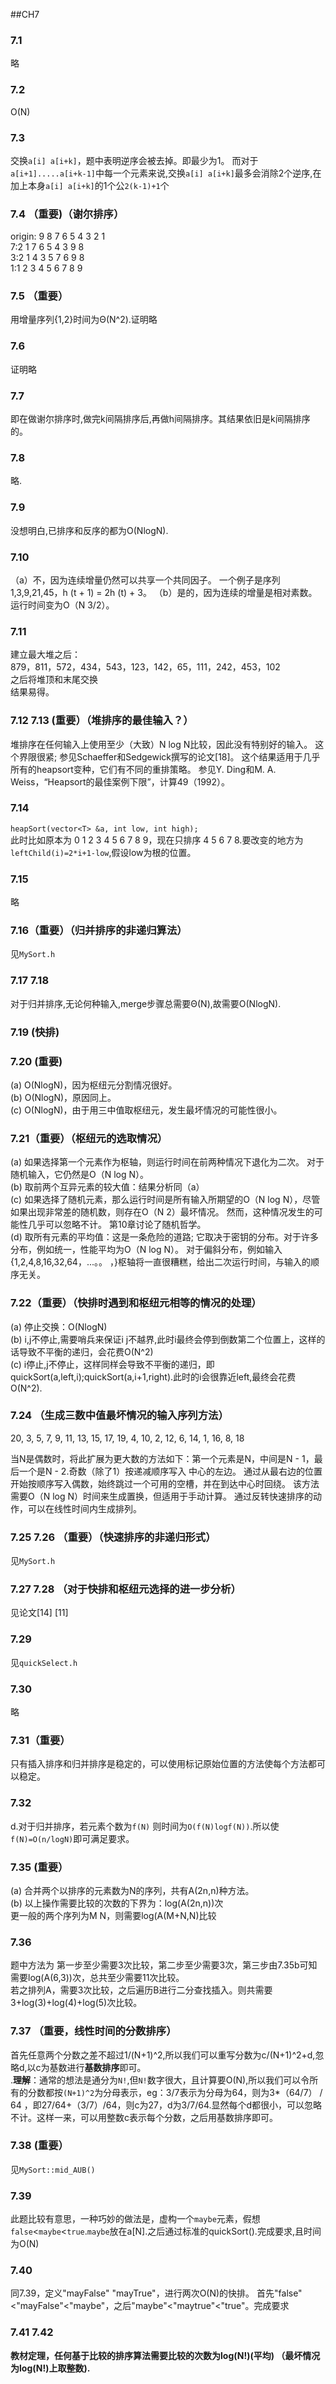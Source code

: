 ##CH7  
### 7.1  
略   
### 7.2
O(N)
### 7.3 
交换```a[i] a[i+k]```，题中表明逆序会被去掉。即最少为1。
而对于```a[i+1].....a[i+k-1]```中每一个元素来说,交换```a[i] a[i+k]```最多会消除2个逆序,在加上本身```a[i] a[i+k]```的1个公```2(k-1)+1```个   
### 7.4 （重要)（谢尔排序）
origin:  9 8 7 6 5 4 3 2 1   
	7:2 1 7 6 5 4 3 9 8   
	3:2 1 4 3 5 7 6 9 8  
	1:1 2 3 4 5 6 7 8 9   

### 7.5 （重要）
用增量序列{1,2}时间为Θ(N^2).证明略  

### 7.6 
证明略 

### 7.7 
即在做谢尔排序时,做完k间隔排序后,再做h间隔排序。其结果依旧是k间隔排序的。  

### 7.8 
略.

### 7.9  
没想明白,已排序和反序的都为O(NlogN).

### 7.10 
（a）不，因为连续增量仍然可以共享一个共同因子。 一个例子是序列1,3,9,21,45，h (t + 1) = 2h (t) + 3。
（b）是的，因为连续的增量是相对素数。 运行时间变为O（N 3/2）。   

### 7.11 
建立最大堆之后：  
879，811，572，434，543，123，142，65，111，242，453，102   
之后将堆顶和末尾交换   
结果易得。   

### 7.12 7.13  (重要）（堆排序的最佳输入？）
堆排序在任何输入上使用至少（大致）N log N比较，因此没有特别好的输入。 这个界限很紧; 参见Schaeffer和Sedgewick撰写的论文[18]。 这个结果适用于几乎所有的heapsort变种，它们有不同的重排策略。 参见Y. Ding和M. A. Weiss，“Heapsort的最佳案例下限”，计算49（1992）。

### 7.14  
```heapSort(vector<T> &a, int low, int high);```  
此时比如原本为 0 1 2 3 4 5 6 7 8 9，现在只排序 4 5 6 7 8.要改变的地方为```leftChild(i)=2*i+1-low```,假设low为根的位置。   

### 7.15
略   

### 7.16（重要）（归并排序的非递归算法）  
见```MySort.h``` 

### 7.17 7.18  
对于归并排序,无论何种输入,merge步骤总需要Θ(N),故需要O(NlogN).

### 7.19 (快排)

### 7.20 (重要)
(a) O(NlogN)，因为枢纽元分割情况很好。    
(b) O(NlogN)，原因同上。    
(c) O(NlogN)，由于用三中值取枢纽元，发生最坏情况的可能性很小。

### 7.21（重要）（枢纽元的选取情况）
(a) 如果选择第一个元素作为枢轴，则运行时间在前两种情况下退化为二次。 对于随机输入，它仍然是O（N log N）。   
(b) 取前两个互异元素的较大值：结果分析同（a）    
(c) 如果选择了随机元素，那么运行时间是所有输入所期望的O（N log N），尽管如果出现非常差的随机数，则存在O（N 2）最坏情况。 然而，这种情况发生的可能性几乎可以忽略不计。 第10章讨论了随机哲学。   
(d) 取所有元素的平均值：这是一条危险的道路; 它取决于密钥的分布。对于许多分布，例如统一，性能平均为O（N log N）。 对于偏斜分布，例如输入{1,2,4,8,16,32,64，...。。 ，}枢轴将一直很糟糕，给出二次运行时间，与输入的顺序无关。    

### 7.22（重要）（快排时遇到和枢纽元相等的情况的处理）
(a) 停止交换：O(NlogN)  
(b) i,j不停止,需要哨兵来保证i j不越界,此时i最终会停到倒数第二个位置上，这样的话导致不平衡的递归，会花费O(N^2)  
(c) i停止,j不停止，这样同样会导致不平衡的递归，即quickSort(a,left,i);quickSort(a,i+1,right).此时的i会很靠近left,最终会花费O(N^2).  

### 7.24 （生成三数中值最坏情况的输入序列方法）
20, 3, 5, 7, 9, 11, 13, 15, 17, 19, 4, 10, 2, 12, 6, 14, 1, 16, 8, 18   

当N是偶数时，将此扩展为更大数的方法如下：第一个元素是N，中间是N - 1，最后一个是N - 2.奇数（除了1）按递减顺序写入 中心的左边。 通过从最右边的位置开始按顺序写入偶数，始终跳过一个可用的空槽，并在到达中心时回绕。 该方法需要O（N log N）时间来生成置换，但适用于手动计算。 通过反转快速排序的动作，可以在线性时间内生成排列。

### 7.25 7.26 （重要）（快速排序的非递归形式）
见```MySort.h```   

### 7.27 7.28 （对于快排和枢纽元选择的进一步分析）
见论文[14] [11]   

### 7.29
见```quickSelect.h```

### 7.30 
略

### 7.31（重要）
只有插入排序和归并排序是稳定的，可以使用标记原始位置的方法使每个方法都可以稳定。   

### 7.32 
d.对于归并排序，若元素个数为```f(N)``` 则时间为```O(f(N)logf(N))```.所以使```f(N)=O(n/logN)```即可满足要求。   

### 7.35 (重要） 
(a) 合并两个以排序的元素数为N的序列，共有A(2n,n)种方法。    
(b) 以上操作需要比较的次数的下界为：log(A(2n,n))次  
更一般的两个序列为M N，则需要log(A(M+N,N)比较  

### 7.36 
题中方法为 第一步至少需要3次比较，第二步至少需要3次，第三步由7.35b可知需要log(A(6,3))次，总共至少需要11次比较。   
若之排列A，需要3次比较，之后遍历B进行二分查找插入。则共需要3+log(3)+log(4)+log(5)次比较。   

### 7.37 （重要，线性时间的分数排序）
首先任意两个分数之差不超过1/(N+1)^2,所以我们可以重写分数为c/(N+1)^2+d,忽略d,以c为基数进行**基数排序**即可。      
.**理解**：通常的想法是通分为```N!```,但```N!```数字很大，且计算要O(N),所以我们可以令所有的分数都按```(N+1)^2```为分母表示，eg：3/7表示为分母为64，则为3*（64/7） / 64 ，即27/64+（3/7）/64，则c为27，d为3/7/64.显然每个d都很小，可以忽略不计。这样一来，可以用整数c表示每个分数，之后用基数排序即可。   

### 7.38  (重要）
见```MySort::mid_AUB()```

### 7.39  
此题比较有意思，一种巧妙的做法是，虚构一个```maybe```元素，假想```false```<```maybe```<```true```.```maybe```放在a[N].之后通过标准的quickSort().完成要求,且时间为O(N)

### 7.40  
同7.39，定义"mayFalse" "mayTrue"，进行两次O(N)的快排。
首先"false"<"mayFalse"<"maybe"，之后"maybe"<"maytrue"<"true"。完成要求

### 7.41 7.42 
**教材定理，任何基于比较的排序算法需要比较的次数为log(N!)(平均) （最坏情况为log(N!)上取整数).**

